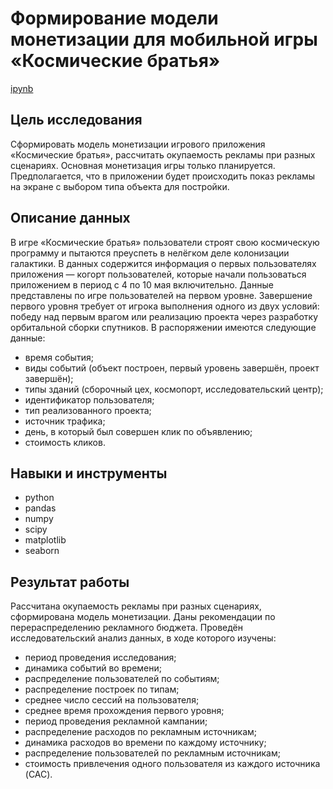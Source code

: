 # Формирование модели монетизации для мобильной игры «Космические братья»

[ipynb](https://github.com/irashtelm/portfolio/blob/2291a6ce126fbfb89dd5f29df62b7cb28ba5e478/space_brothers/space_brothers.ipynb)

## **Цель исследования**

Cформировать модель монетизации игрового приложения «Космические братья», рассчитать окупаемость рекламы при разных сценариях. Основная монетизация игры только планируется. Предполагается, что в приложении будет происходить показ рекламы на экране с выбором типа объекта для постройки.

## **Описание данных**

В игре «Космические братья» пользователи строят свою космическую программу и пытаются преуспеть в нелёгком деле колонизации галактики. В данных содержится информация о первых пользователях приложения — когорт пользователей, которые начали пользоваться приложением в период с 4 по 10 мая включительно. Данные представлены по игре пользователей на первом уровне. Завершение первого уровня требует от игрока выполнения одного из двух условий: победу над первым врагом или реализацию проекта через разработку орбитальной сборки спутников. В распоряжении имеются следующие данные:

- время события;
- виды событий (объект построен, первый уровень завершён, проект завершён);
- типы зданий (сборочный цех, космопорт, исследовательский центр);
- идентификатор пользователя;
- тип реализованного проекта;
- источник трафика;
- день, в который был совершен клик по объявлению;
- стоимость кликов.

## **Навыки и инструменты**
- python
- pandas
- numpy
- scipy
- matplotlib
- seaborn

## **Результат работы**

Рассчитана окупаемость рекламы при разных сценариях, сформирована модель монетизации. Даны рекомендации по перераспределению рекламного бюджета. Проведён исследовательский анализ данных, в ходе которого изучены:

- период проведения исследования;
- динамика событий во времени;
- распределение пользователей по событиям;
- распределение построек по типам;
- среднее число сессий на пользователя;
- среднее время прохождения первого уровня;
- период проведения рекламной кампании;
- распределение расходов по рекламным источникам;
- динамика расходов во времени по каждому источнику;
- распределение пользователей по рекламным источникам;
- стоимость привлечения одного пользователя из каждого источника (CAC).
